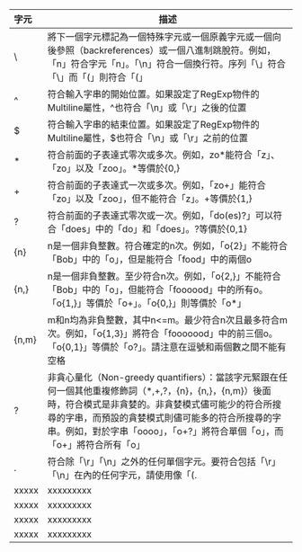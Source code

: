 | 字元 | 描述 |
| :------------- | ------------- |
| \ | 將下一個字元標記為一個特殊字元或一個原義字元或一個向後參照（backreferences）或一個八進制跳脫符。例如，「n」符合字元「n」。「\n」符合一個換行符。序列「\\」符合「\」而「\(」則符合「(」 |
| ^ | 符合輸入字串的開始位置。如果設定了RegExp物件的Multiline屬性，^也符合「\n」或「\r」之後的位置 |
| $ | 符合輸入字串的結束位置。如果設定了RegExp物件的Multiline屬性，$也符合「\n」或「\r」之前的位置 |
| * | 符合前面的子表達式零次或多次。例如，zo*能符合「z」、「zo」以及「zoo」。*等價於{0,} |
| + | 符合前面的子表達式一次或多次。例如，「zo+」能符合「zo」以及「zoo」，但不能符合「z」。+等價於{1,} |
| ? | 符合前面的子表達式零次或一次。例如，「do(es)?」可以符合「does」中的「do」和「does」。?等價於{0,1} |
| {n} | n是一個非負整數。符合確定的n次。例如，「o{2}」不能符合「Bob」中的「o」，但是能符合「food」中的兩個o |
| {n,} | n是一個非負整數。至少符合n次。例如，「o{2,}」不能符合「Bob」中的「o」，但能符合「foooood」中的所有o。「o{1,}」等價於「o+」。「o{0,}」則等價於「o*」 |
| {n,m} | m和n均為非負整數，其中n<=m。最少符合n次且最多符合m次。例如，「o{1,3}」將符合「fooooood」中的前三個o。「o{0,1}」等價於「o?」。請注意在逗號和兩個數之間不能有空格 |
| ? | 非貪心量化（Non-greedy quantifiers）：當該字元緊跟在任何一個其他重複修飾詞（*,+,?，{n}，{n,}，{n,m}）後面時，符合模式是非貪婪的。非貪婪模式儘可能少的符合所搜尋的字串，而預設的貪婪模式則儘可能多的符合所搜尋的字串。例如，對於字串「oooo」，「o+?」將符合單個「o」，而「o+」將符合所有「o」 |
| . | 符合除「\r」「\n」之外的任何單個字元。要符合包括「\r」「\n」在內的任何字元，請使用像「(.|\r|\n)」的模式 |
| xxxxx | xxxxxxxxx |
| xxxxx | xxxxxxxxx |
| xxxxx | xxxxxxxxx |
| xxxxx | xxxxxxxxx |



	
	
	
	
	
